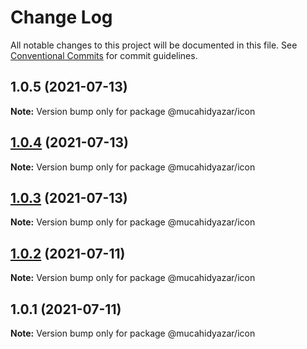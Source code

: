 # Change Log

All notable changes to this project will be documented in this file.
See [Conventional Commits](https://conventionalcommits.org) for commit guidelines.

## 1.0.5 (2021-07-13)

**Note:** Version bump only for package @mucahidyazar/icon





## [1.0.4](https://github.com/mucahidyazar/web-components/compare/@mucahidyazar/icon@1.0.3...@mucahidyazar/icon@1.0.4) (2021-07-13)

**Note:** Version bump only for package @mucahidyazar/icon





## [1.0.3](https://github.com/mucahidyazar/web-components/compare/@mucahidyazar/icon@1.0.2...@mucahidyazar/icon@1.0.3) (2021-07-13)

**Note:** Version bump only for package @mucahidyazar/icon






## [1.0.2](https://github.com/mucahidyazar/web-components/compare/@mucahidyazar/icon@1.0.1...@mucahidyazar/icon@1.0.2) (2021-07-11)

**Note:** Version bump only for package @mucahidyazar/icon





## 1.0.1 (2021-07-11)

**Note:** Version bump only for package @mucahidyazar/icon
